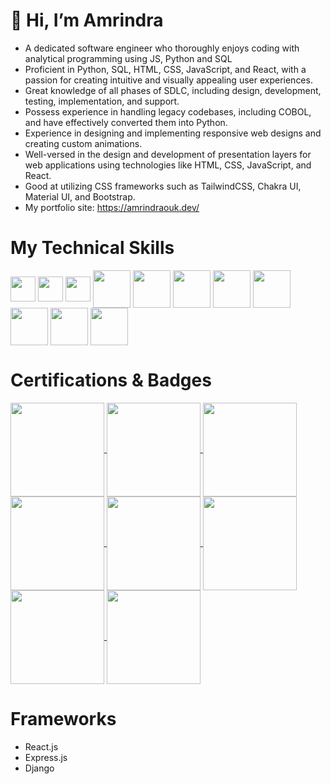 # 👋 Hi, I’m Amrindra 
- A dedicated software engineer who thoroughly enjoys coding with analytical programming using JS, Python and SQL
- Proficient in Python, SQL, HTML, CSS, JavaScript, and React, with a passion for
creating intuitive and visually appealing user experiences.
- Great knowledge of all phases of SDLC, including design,
development, testing, implementation, and support.
- Possess experience in handling legacy codebases, including COBOL, and have effectively converted them into Python.
- Experience in designing and implementing responsive web designs and
creating custom animations.
- Well-versed in the design and development of presentation layers for
web applications using technologies like HTML, CSS, JavaScript, and React.
- Good at utilizing CSS frameworks such as TailwindCSS, Chakra UI, Material UI, and Bootstrap.
- My portfolio site: https://amrindraouk.dev/

# My Technical Skills
<p align="left">
  <img align="center" src="https://img.icons8.com/color/100/000000/python--v1.png" alt="" height="40" width="40" />
<!--   <img align="center" src="https://img.icons8.com/external-soft-fill-juicy-fish/60/external-sql-coding-and-development-soft-fill-soft-fill-juicy-fish.png" alt="" height="40" width="40" /> -->
  <img align="center" src="https://img.icons8.com/external-those-icons-flat-those-icons/24/external-SQL-development-files-those-icons-flat-those-icons.png" height="40" width="40" />
  <img align="center" src="https://img.icons8.com/color/48/my-sql.png" alt="" height="40" width="40" />
  <img align="center" src="https://img.icons8.com/color/100/000000/html-5--v1.png" alt="" height="60" width="60" />
  <img align="center" src="https://img.icons8.com/color/100/000000/css3.png" alt="" height="60" width="60" />
  <img align="center" src="https://img.icons8.com/color/100/000000/javascript--v1.png" height="60" width="60" />
  <img align="center" src="https://img.icons8.com/plasticine/100/000000/react.png" height="60" width="60" />
  <img align="center" src="https://img.icons8.com/color/100/000000/typescript.png" height="60" width="60" />
  <img align="center" src="https://img.icons8.com/color/100/000000/redux.png" height="60" width="60" />
  <img align="center" src="https://img.icons8.com/color/100/000000/nodejs.png" alt="" height="60" width="60" />
  <img align="center" src="https://img.icons8.com/color/100/000000/mongodb.png" height="60" width="60" />
</p>

# Certifications & Badges
<p align="left">
   <a href="https://www.credly.com/earner/earned/badge/deabf199-5192-49f6-80fc-74db33d31909" target="_blank">
    <img align="center" src="https://images.credly.com/size/340x340/images/b9f5054b-0e86-426a-8e8c-5e304f256ea8/image.png" alt="" height="150" width="150" />
  <a/>
  <a href="https://www.credly.com/badges/b1883724-8c79-4ecd-8c5c-0d3cfb5bf3cd/public_url" target="_blank">
    <img align="center" src="https://images.credly.com/size/340x340/images/997d4586-e7b2-4174-9c76-5c7304953e2c/image.png" alt="" height="150" width="150" />
  <a/>
  <a href="https://www.credly.com/earner/earned/badge/8e8e61ac-6b9b-47de-a9db-03c67b1c651d" target="_blank">
    <img align="center" src="https://images.credly.com/size/340x340/images/4d81763c-b917-4ab9-92be-103af95c0a21/image.png" alt="" height="150" width="150" />
  <a/>
  <a href="https://www.credly.com/earner/earned/badge/d7da4b23-f431-4fe7-88a2-844d98a1dc17" target="_blank">
    <img align="center" src="https://images.credly.com/size/340x340/images/e91ed0b0-842b-417f-8d2f-b07535febdda/image.png" alt="" height="150" width="150" />
  <a/>
  <a href="https://www.credly.com/earner/earned/badge/263330e1-ad75-4792-9569-b479590ad180" target="_blank">
    <img align="center" src="https://images.credly.com/size/340x340/images/024324c7-4d4c-4008-8db7-01e0d4222126/image.png" alt="" height="150" width="150" />
  <a/>
     <a href="https://www.credly.com/earner/earned/badge/87da9779-5cff-40f1-a133-7c868ff22148" target="_blank">
    <img align="center" src="https://images.credly.com/size/340x340/images/cc2a62dd-ab98-4ae6-a6a7-48de96672ff8/image.png" alt="" height="150" width="150" />
  <a/>
  <a href="https://www.credly.com/earner/earned/badge/8019243c-46b4-48f6-90f5-bfac4bd60253" target="_blank">
    <img align="center" src="https://images.credly.com/size/340x340/images/efbdc0d6-b46e-4e3c-8cf8-2314d8a5b971/GCC_badge_python_1000x1000.png" alt="" height="150" width="150" />
  <a/>
  <a href="https://www.credly.com/earner/earned/badge/5088bcad-3f3e-4ce0-b089-5f8e2bdf8dab" target="_blank">
    <img align="center" src="https://images.credly.com/size/340x340/images/ae2f5bae-b110-4ea1-8e26-77cf5f76c81e/GCC_badge_IT_Support_1000x1000.png" alt="" height="150" width="150" />
  <a/>
</p>

# Frameworks
- React.js
- Express.js
- Django

<!---
Amrindra/Amrindra is a ✨ special ✨ repository because its `README.md` (this file) appears on your GitHub profile.
You can click the Preview link to take a look at your changes.
--->
